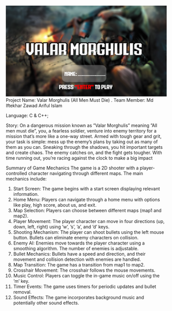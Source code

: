 ![alt text](start-1.bmp)
Project Name: Valar Morghulis (All Men Must Die)
.
Team Member:
Md Iftekhar Zawad
Ariful Islam

Language: C & C++;

Story:
On a dangerous mission known as ”Valar Morghulis” meaning ”All men must die”, you,
a fearless soldier, venture into enemy territory for a mission that’s more like a one-way
street. Armed with tough gear and grit, your task is simple: mess up the enemy’s plans
by taking out as many of them as you can. Sneaking through the shadows, you hit
important targets and create chaos. The enemy catches on, and the fight gets tougher.
With time running out, you’re racing against the clock to make a big impact

Summary of Game Mechanics
The game is a 2D shooter with a player-controlled character navigating through different
maps. The main mechanics include:
1. Start Screen: The game begins with a start screen displaying relevant information.
2. Home Menu: Players can navigate through a home menu with options like
    play, high score, about us, and exit.
3. Map Selection: Players can choose between different maps (map1 and map2).
4. Player Movement: The player character can move in four directions (up,
   down, left, right) using ’w’, ’s’, ’a’, and ’d’ keys.
5. Shooting Mechanism: The player can shoot bullets using the left mouse
    button. Bullets can eliminate enemy characters on collision.
6. Enemy AI: Enemies move towards the player character using a smoothing algorithm. The number of enemies is adjustable.
7. Bullet Mechanics: Bullets have a speed and direction, and their movement
and collision detection with enemies are handled.
8. Map Transition: The game has a transition from map1 to map2.
9. Crosshair Movement: The crosshair follows the mouse movements.
10. Music Control: Players can toggle the in-game music on/off using the ’m’ key.
11. Timer Events: The game uses timers for periodic updates and bullet removal.
12. Sound Effects: The game incorporates background music and potentially other
    sound effects.

